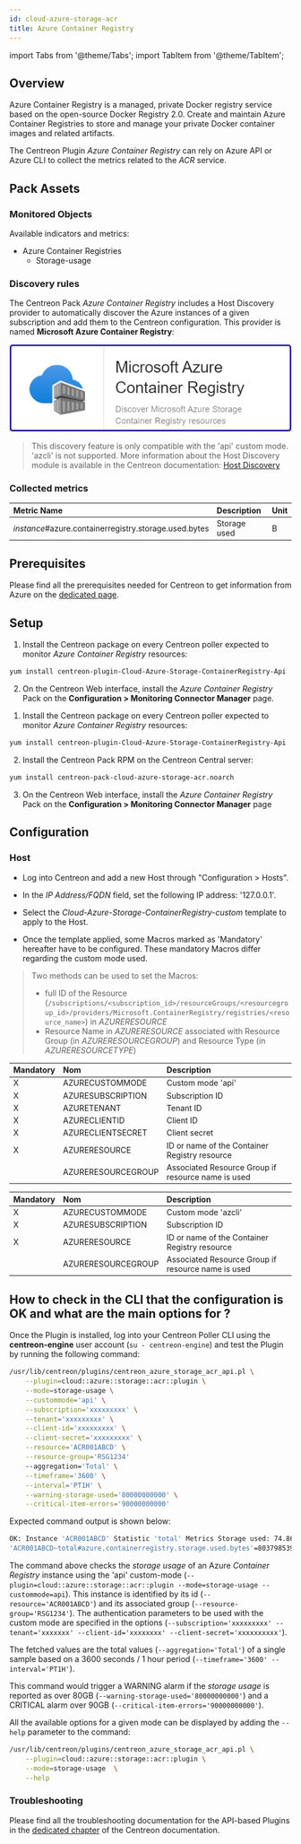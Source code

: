 ```yaml
---
id: cloud-azure-storage-acr
title: Azure Container Registry
---
```

import Tabs from '@theme/Tabs';
import TabItem from '@theme/TabItem';


## Overview

Azure Container Registry is a managed, private Docker registry service based on the open-source Docker Registry 2.0. Create and maintain Azure
Container Registries to store and manage your private Docker container images and related artifacts.

The Centreon Plugin *Azure Container Registry* can rely on Azure API or Azure CLI to collect the metrics related to the *ACR* service.

## Pack Assets

### Monitored Objects

Available indicators and metrics:
* Azure Container Registries
     * Storage-usage

### Discovery rules

The Centreon Pack *Azure Container Registry* includes a Host Discovery provider to automatically discover the Azure instances of a given
subscription and add them to the Centreon configuration.
This provider is named **Microsoft Azure Container Registry**:

![image](../../../assets/integrations/plugin-packs/procedures/cloud-azure-storage-acr-provider.png)

> This discovery feature is only compatible with the 'api' custom mode. 'azcli' is not supported.
More information about the Host Discovery module is available in the Centreon documentation:
[Host Discovery](/docs/monitoring/discovery/hosts-discovery)

### Collected metrics

<Tabs groupId="sync">
<TabItem value="Storage-usage" label="Storage-usage">

| Metric Name                                            | Description  | Unit |
|:-------------------------------------------------------|:-------------|:-----|
| *instance*#azure.containerregistry.storage.used.bytes  | Storage used | B    |

</TabItem>
</Tabs>

## Prerequisites

Please find all the prerequisites needed for Centreon to get information from Azure on the [dedicated page](../getting-started/how-to-guides/azure-credential-configuration.md).

## Setup 

<Tabs groupId="sync">
<TabItem value="Online License" label="Online License">

1. Install the Centreon package on every Centreon poller expected to monitor *Azure Container Registry* resources:

```bash
yum install centreon-plugin-Cloud-Azure-Storage-ContainerRegistry-Api
```

2. On the Centreon Web interface, install the *Azure Container Registry* Pack on the **Configuration > Monitoring Connector Manager** page.

</TabItem>
<TabItem value="Offline License" label="Offline License">

1. Install the Centreon package on every Centreon poller expected to monitor *Azure Container Registry* resources:

```bash
yum install centreon-plugin-Cloud-Azure-Storage-ContainerRegistry-Api
```

2. Install the Centreon Pack RPM on the Centreon Central server:

```bash
yum install centreon-pack-cloud-azure-storage-acr.noarch
```

3. On the Centreon Web interface, install the *Azure Container Registry* Pack on the **Configuration > Monitoring Connector Manager** page

</TabItem>
</Tabs>

## Configuration

### Host

* Log into Centreon and add a new Host through "Configuration > Hosts".
* In the *IP Address/FQDN* field, set the following IP address: '127.0.0.1'.

* Select the *Cloud-Azure-Storage-ContainerRegistry-custom* template to apply to the Host.
* Once the template applied, some Macros marked as 'Mandatory' hereafter have to be configured.
These mandatory Macros differ regarding the custom mode used.

> Two methods can be used to set the Macros:
> * full ID of the Resource (```/subscriptions/<subscription_id>/resourceGroups/<resourcegroup_id>/providers/Microsoft.ContainerRegistry/registries/<resource_name>```)
in *AZURERESOURCE*
> * Resource Name in *AZURERESOURCE* associated with Resource Group (in *AZURERESOURCEGROUP*) and Resource Type (in *AZURERESOURCETYPE*)

<Tabs groupId="sync">
<TabItem value="Azure Monitor API" label="Azure Monitor API">

| Mandatory | Nom                | Description                                        |
|:----------|:-------------------|:---------------------------------------------------|
| X         | AZURECUSTOMMODE    | Custom mode 'api'                                  |
| X         | AZURESUBSCRIPTION  | Subscription ID                                    |
| X         | AZURETENANT        | Tenant ID                                          |
| X         | AZURECLIENTID      | Client ID                                          |
| X         | AZURECLIENTSECRET  | Client secret                                      |
| X         | AZURERESOURCE      | ID or name of the Container Registry resource      |
|           | AZURERESOURCEGROUP | Associated Resource Group if resource name is used |

</TabItem>
<TabItem value="Azure AZ CLI" label="Azure AZ CLI">

| Mandatory | Nom                | Description                                        |
|:----------|:-------------------|:---------------------------------------------------|
| X         | AZURECUSTOMMODE    | Custom mode 'azcli'                                |
| X         | AZURESUBSCRIPTION  | Subscription ID                                    |
| X         | AZURERESOURCE      | ID or name of the Container Registry resource      |
|           | AZURERESOURCEGROUP | Associated Resource Group if resource name is used |

</TabItem>
</Tabs>

## How to check in the CLI that the configuration is OK and what are the main options for ?

Once the Plugin is installed, log into your Centreon Poller CLI using the **centreon-engine** 
user account (`su - centreon-engine`) and test the Plugin by running the following command:

```bash
/usr/lib/centreon/plugins/centreon_azure_storage_acr_api.pl \
    --plugin=cloud::azure::storage::acr::plugin \
    --mode=storage-usage \
    --custommode='api' \
    --subscription='xxxxxxxxx' \
    --tenant='xxxxxxxxx' \
    --client-id='xxxxxxxxx' \
    --client-secret='xxxxxxxxx' \
    --resource='ACR001ABCD' \
    --resource-group='RSG1234'
    --aggregation='Total' \
    --timeframe='3600' \
    --interval='PT1H' \
    --warning-storage-used='80000000000' \
    --critical-item-errors='90000000000'
 ```

Expected command output is shown below:

```bash
OK: Instance 'ACR001ABCD' Statistic 'total' Metrics Storage used: 74.86GB |
'ACR001ABCD~total#azure.containerregistry.storage.used.bytes'=80379853954.00B;0:70000000000;0:90000000000;0;
```

The command above checks the *storage usage* of an Azure *Container Registry* instance using the 'api' custom-mode
(```--plugin=cloud::azure::storage::acr::plugin --mode=storage-usage --custommode=api```).
This instance is identified by its id (```--resource='ACR001ABCD'```) and its associated group (```--resource-group='RSG1234'```).
The authentication parameters to be used with the custom mode are specified in the options (```--subscription='xxxxxxxxx'
--tenant='xxxxxxx' --client-id='xxxxxxxx' --client-secret='xxxxxxxxxx'```).

The fetched values are the total values (```--aggregation='Total'```) of a single sample based on a 3600 seconds / 1 hour period
(```--timeframe='3600' --interval='PT1H'```).

This command would trigger a WARNING alarm if the *storage usage* is reported as over 80GB (```--warning-storage-used='80000000000'```)
and a CRITICAL alarm over 90GB (```--critical-item-errors='90000000000'```).

All the available options for a given mode can be displayed by adding the ```--help``` parameter to the command:

```bash
/usr/lib/centreon/plugins/centreon_azure_storage_acr_api.pl \
    --plugin=cloud::azure::storage::acr::plugin \
    --mode=storage-usage  \
    --help
 ```

### Troubleshooting

Please find all the troubleshooting documentation for the API-based Plugins in the [dedicated chapter](../getting-started/how-to-guides/troubleshooting-plugins.md#http-and-api-checks)
of the Centreon documentation.
